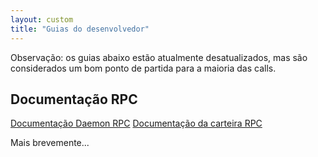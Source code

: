 ```yaml
---
layout: custom
title: "Guias do desenvolvedor"
---
```


<div class="guides">

<div class="center-xs container description">
<p class="text-center">Observação: os guias abaixo estão atualmente desatualizados, mas são considerados um bom ponto de partida para a maioria das calls. </p>
</div>

<section class="container full">
    <div class="info-block">
        <h2>Documentação RPC</h2>
<div markdown="1">

[Documentação Daemon RPC](daemon-rpc.html)
[Documentação da carteira RPC](wallet-rpc.html)

Mais brevemente...
</div>
    </div>
</section>
</div>
